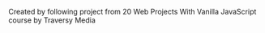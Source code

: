 Created by following project from 20 Web Projects With Vanilla JavaScript course by Traversy Media

